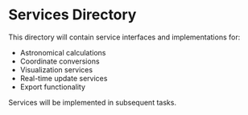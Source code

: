 # Services Directory

This directory will contain service interfaces and implementations for:
- Astronomical calculations
- Coordinate conversions
- Visualization services
- Real-time update services
- Export functionality

Services will be implemented in subsequent tasks.